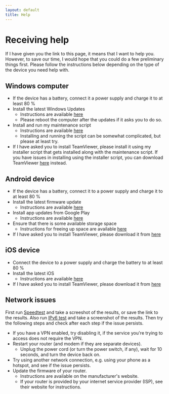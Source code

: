 ```yaml
---
layout: default
title: Help
---
```


# Receiving help
If I have given you the link to this page,
it means that I want to help you.
However, to save our time, I would hope that you could do a few preliminary things first.
Please follow the instructions below depending on the type of the device you need help with.


## Windows computer
- If the device has a battery, connect it a power supply and charge it to at least 80 %
- Install the latest Windows Updates
  - Instructions are available
    [here](https://support.microsoft.com/en-us/windows/get-the-latest-windows-update-7d20e88c-0568-483a-37bc-c3885390d212)
  - Please reboot the computer after the updates if it asks you to do so.
- Install and run my maintenance script
  - Instructions are available [here](https://github.com/AgenttiX/windows-scripts/blob/master/README.md)
  - Installing and running the script can be somewhat complicated, but please at least try.
- If I have asked you to install TeamViewer,
  please install it using my installer script that gets installed along with the maintenance script.
  If you have issues in installing using the installer script, you can download TeamViewer
  [here](https://www.teamviewer.com/en/download/windows/) instead.


## Android device
- If the device has a battery, connect it to a power supply and charge it to at least 80 %
- Install the latest firmware update
  - Instructions are available [here](https://support.google.com/android/answer/7680439)
- Install app updates from Google Play
  - Instructions are available [here](https://support.google.com/googleplay/answer/113412)
- Ensure that there is some available storage space
  - Instructions for freeing up space are available [here](https://support.google.com/android/answer/7431795)
- If I have asked you to install TeamViewer, please download it from
  [here](https://play.google.com/store/apps/details?id=com.teamviewer.quicksupport.market)


## iOS device
- Connect the device to a power supply and charge the battery to at least 80 %
- Install the latest iOS
  - Instructions are available [here](https://support.apple.com/fi-fi/guide/iphone/iph3e504502/ios)
- If I have asked you to install TeamViewer, please download it from
  [here](https://apps.apple.com/us/app/teamviewer-quicksupport/id661649585)


## Network issues
First run [Speedtest](https://www.speedtest.net/) and take a screeshot of the results, or save the link to the results.
Also run [IPv6 test](https://ipv6-test.com/) and take a screenshot of the results.
Then try the following steps and check after each step if the issue persists.
- If you have a VPN enabled, try disabling it, if the service you're trying to access does not require the VPN.
- Restart your router (and modem if they are separate devices).
  - Unplug the power cord (or turn the power switch, if any), wait for 10 seconds, and turn the device back on.
- Try using another network connection, e.g. using your phone as a hotspot, and see if the issue persists.
- Update the firmware of your router.
  - Instructions are available on the manufacturer's website.
  - If your router is provided by your internet service provider (ISP), see their website for instructions.
